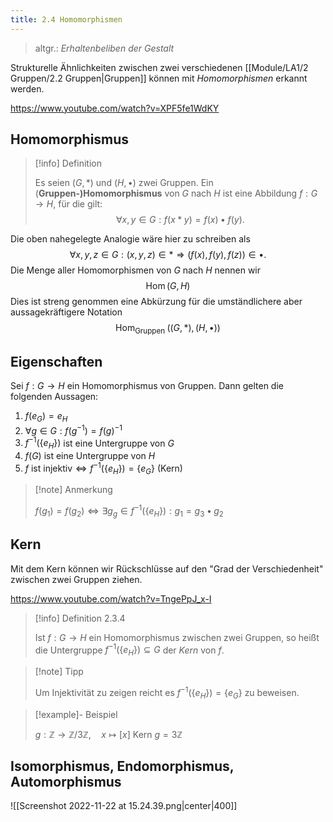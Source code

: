 ```yaml
---
title: 2.4 Homomorphismen
---
```


> altgr.: *Erhaltenbeliben der Gestalt*

Strukturelle Ähnlichkeiten zwischen zwei verschiedenen [[Module/LA1/2 Gruppen/2.2 Gruppen|Gruppen]] können mit *Homomorphismen* erkannt werden. 

https://www.youtube.com/watch?v=XPF5fe1WdKY

## Homomorphismus

> [!info] Definition 
> 
> Es seien $(G, *)$ und $(H, \bullet)$ zwei Gruppen. 
> Ein (**Gruppen-)Homomorphismus** von $G$ nach $H$ ist eine Abbildung $f: G \longrightarrow H$, für die gilt:
> $$
> \forall x, y \in G: f(x * y)=f(x) \bullet f(y) .
> $$

Die oben nahegelegte Analogie wäre hier zu schreiben als
$$
\forall x, y, z \in G:(x, y, z) \in * \Rightarrow(f(x), f(y), f(z)) \in \bullet .
$$
Die Menge aller Homomorphismen von $G$ nach $H$ nennen wir 
$$
\operatorname{Hom}(G, H)
$$
Dies ist streng genommen eine Abkürzung für die umständlichere aber aussagekräftigere Notation 
$$
\operatorname{Hom}_{\text {Gruppen }}((G, *),(H, \bullet))
$$

## Eigenschaften

Sei $f: G \to H$ ein Homomorphismus von Gruppen. Dann gelten die folgenden Aussagen:

1. $f(e_{G})=e_{H}$
2. $\forall g \in G : f(g^{-1})=f(g)^{-1}$
3. $f^{-1}(\{ e_{H} \})$ ist eine Untergruppe von $G$
4. $f(G)$ ist eine Untergruppe von $H$
5. $f \text{ ist injektiv}\iff f^{-1}(\{ e_{H} \})=\{ e_{G} \}$ (Kern)

> [!note] Anmerkung
> 
> $f(g_{1})=f(g_{2})\iff \exists g_{g} \in f^{-1}(\{ e_{H} \}) : g_{1}=g_{3} \bullet g_{2}$

## Kern

Mit dem Kern können wir Rückschlüsse auf den "Grad der Verschiedenheit" zwischen zwei Gruppen ziehen.

https://www.youtube.com/watch?v=TngePpJ_x-I

> [!info] Definition 2.3.4
> 
> Ist $f: G \longrightarrow H$ ein Homomorphismus zwischen zwei Gruppen, so heißt die Untergruppe $f^{-1}\left(\left\{e_H\right\}\right) \subseteq G$ der *Kern* von $f$.

   > [!note] Tipp
   > 
   > Um Injektivität zu zeigen reicht es $f^{-1}(\{ e_{H} \})=\{ e_{G} \}$ zu beweisen.
   
> [!example]- Beispiel 
> 
> $g : \mathbb{Z} \to \mathbb{Z} \text{/}3\mathbb{Z}, \quad x \mapsto [x]$
> $\text{Kern } g=3\mathbb{Z}$

## Isomorphismus, Endomorphismus, Automorphismus

![[Screenshot 2022-11-22 at 15.24.39.png|center|400]]
